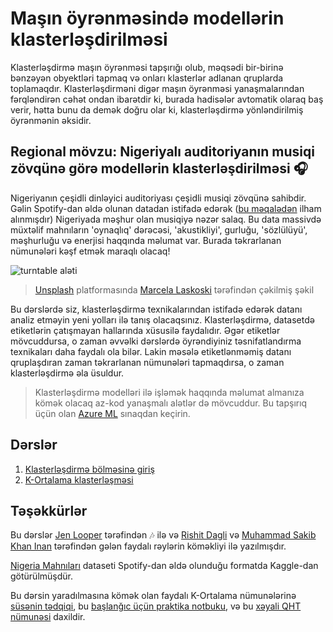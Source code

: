 # Maşın öyrənməsində modellərin klasterləşdirilməsi

Klasterləşdirmə maşın öyrənməsi tapşırığı olub, məqsədi bir-birinə bənzəyən obyektləri tapmaq və onları klasterlər adlanan qruplarda toplamaqdır. Klasterləşdirməni digər maşın öyrənməsi yanaşmalarından fərqləndirən cəhət ondan ibarətdir ki, burada hadisələr avtomatik olaraq baş verir, hətta bunu da demək doğru olar ki, klasterləşdirmə yönləndirilmiş öyrənmənin əksidir.

## Regional mövzu: Nigeriyalı auditoriyanın musiqi zövqünə görə modellərin klasterləşdirilməsi 🎧

Nigeriyanın çeşidli dinləyici auditoriyası çeşidli musiqi zövqünə sahibdir. Gəlin Spotify-dan əldə olunan datadan istifadə edərək ([bu məqalədən](https://towardsdatascience.com/country-wise-visual-analysis-of-music-taste-using-spotify-api-seaborn-in-python-77f5b749b421) ilham alınmışdır) Nigeriyada məşhur olan musiqiyə nəzər salaq. Bu data massivdə müxtəlif mahnıların 'oynaqlıq' dərəcəsi, 'akustikliyi', gurluğu, 'sözlülüyü', məşhurluğu və enerjisi haqqında məlumat var. Burada təkrarlanan nümunələri kəşf etmək maraqlı olacaq!

![turntable aləti](../images/turntable.jpg)

> <a href="https://unsplash.com/s/photos/nigerian-music?utm_source=unsplash&utm_medium=referral&utm_content=creditCopyText">Unsplash</a> platformasında <a href="https://unsplash.com/@marcelalaskoski?utm_source=unsplash&utm_medium=referral&utm_content=creditCopyText">Marcela Laskoski</a> tərəfindən çəkilmiş şəkil

Bu dərslərdə siz, klasterləşdirmə texnikalarından istifadə edərək datanı analiz etməyin yeni yolları ilə tanış olacaqsınız. Klasterləşdirmə, datasetdə etiketlərin çatışmayan hallarında xüsusilə faydalıdır. Əgər etiketlər mövcuddursa, o zaman əvvəlki dərslərdə öyrəndiyiniz təsnifatlandırma texnikaları daha faydalı ola bilər. Lakin məsələ etiketlənməmiş datanı qruplaşdıran zaman təkrarlanan nümunələri tapmaqdırsa, o zaman klasterləşdirmə əla üsuldur.

> Klasterləşdirmə modelləri ilə işləmək haqqında məlumat almanıza kömək olacaq az-kod yanaşmalı alətlər də mövcuddur. Bu tapşırıq üçün olan [Azure ML](https://docs.microsoft.com/learn/modules/create-clustering-model-azure-machine-learning-designer/?WT.mc_id=academic-77952-leestott) sınaqdan keçirin.

## Dərslər

1. [Klasterləşdirmə bölməsinə giriş](../1-Visualize/translations/README.az.md)
2. [K-Ortalama klasterləşməsi](../2-K-Means/translations/README.az.md)

## Təşəkkürlər

Bu dərslər [Jen Looper](https://www.twitter.com/jenlooper) tərəfindən 🎶 ilə və [Rishit Dagli](https://www.twitter.com/rishit_dagli) və [Muhammad Sakib Khan Inan](https://twitter.com/Sakibinan) tərəfindən gələn faydalı rəylərin köməkliyi ilə yazılmışdır.

[Nigeria Mahnıları](https://www.kaggle.com/sootersaalu/nigerian-songs-spotify) dataseti Spotify-dan əldə olunduğu formatda Kaggle-dan götürülmüşdür.

Bu dərsin yaradılmasına kömək olan faydalı K-Ortalama nümunələrinə [süsənin tədqiqi](https://www.kaggle.com/bburns/iris-exploration-pca-k-means-and-gmm-clustering), bu [başlanğıc üçün praktika notbuku](https://www.kaggle.com/prashant111/k-means-clustering-with-python), və bu [xəyali QHT nümunəsi](https://www.kaggle.com/ankandash/pca-k-means-clustering-hierarchical-clustering) daxildir.
